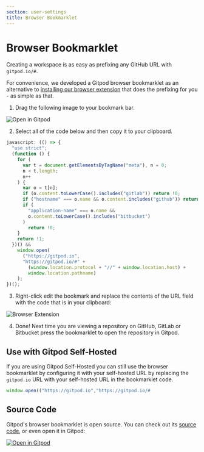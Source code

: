 ```yaml
---
section: user-settings
title: Browser Bookmarklet
---
```


<script context="module">
  export const prerender = true;
</script>

# Browser Bookmarklet

Creating a workspace is as easy as prefixing any GitHub URL with `gitpod.io/#`.

For convenience, we developed a Gitpod browser bookmarklet as an alternative to [installing our browser extension](/docs/configure/user-settings/browser-extension) that does the
prefixing for you - as simple as that.

1. Drag the following image to your bookmark bar.

![Open in Gitpod](../../../static/images/docs/browser-bookmarklet.webp)

2. Select all of the code below and then copy it to your clipboard.

```javascript
javascript: (() => {
  "use strict";
  (function () {
    for (
      var t = document.getElementsByTagName("meta"), n = 0;
      n < t.length;
      n++
    ) {
      var o = t[n];
      if (o.content.toLowerCase().includes("gitlab")) return !0;
      if ("hostname" === o.name && o.content.includes("github")) return !0;
      if (
        "application-name" === o.name &&
        o.content.toLowerCase().includes("bitbucket")
      )
        return !0;
    }
    return !1;
  })() &&
    window.open(
      ("https://gitpod.io",
      "https://gitpod.io/#" +
        (window.location.protocol + "//" + window.location.host) +
        window.location.pathname)
    );
})();
```

3. Right-click edit the bookmark and replace the contents of the URL field with the code that is in your clipboard:

![Browser Extension](../../../static/images/docs/browser-bookmarklet-edit.webp)

4. Done! Next time you are viewing a repository on GitHub, GitLab or Bitbucket press the bookmarklet to open the repository in Gitpod.

## Use with Gitpod Self-Hosted

If you are using Gitpod Self-Hosted you can still use the browser bookmarklet by configuring it with your self-hosted URL by replacing the `gitpod.io` URL with your self-hosted URL in the bookmarklet code.

```javascript
window.open(("https://gitpod.io","https://gitpod.io/#
```

## Source Code

Gitpod's browser bookmarklet is open source. You can check out its [source code](https://github.com/gitpod-io/browser-bookmarklet), or even open it in Gitpod:

[![Open in Gitpod](https://gitpod.io/button/open-in-gitpod.svg)](https://gitpod.io/#https://github.com/gitpod-io/browser-bookmarklet)
